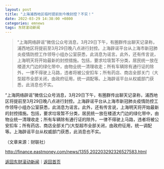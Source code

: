 ```yaml
---
layout: post
title: "上海浦西地区临时提前到今晚封控？不实！"
date: 2022-03-29 14:38:00 +0800
categories: emnews
tags: 东财滚动新闻
---
```

> “上海网络辟谣”微信公众号消息，3月29日下午，有圈群传出聊天记录称，浦西地区将提前至3月29日晚八点进行封控。上海辟谣平台从上海市新冠肺炎疫情防控工作领导小组办公室获悉，此消息为谣言。此外，还有传言说，上海明天将开始最新的封控措施。包括，要求垃圾暂不分类，居民统一放在楼道大门边的绿化带中，由物业统一清理收走；所有车辆除有通行证的除外，一律不得驶上马路，违者将被公安扣车；所有药店、商店全部关门（大型超市全部关闭，由政府征用，统一调配等。上海辟谣平台从权威部门获悉，此消息也不实。

<p>“上海网络辟谣”微信公众号消息，3月29日下午，有圈群传出聊天记录称，浦西地区将提前至3月29日晚八点进行封控。上海辟谣平台从上海市新冠肺炎疫情防控工作领导小组办公室获悉，此消息为谣言。此外，还有传言说，上海明天将开始最新的封控措施。包括，要求垃圾暂不分类，居民统一放在楼道大门边的绿化带中，由物业统一清理收走；所有车辆除有通行证的除外，一律不得驶上马路，违者将被公安扣车；所有药店、商店全部关门(大型超市全部关闭，由政府征用，统一调配等。上海辟谣平台从权威部门获悉，此消息也不实。</p><p class="em_media">（文章来源：财联社）</p>

<http://finance.eastmoney.com/news/1355,202203292326527583.html>

[返回东财滚动新闻](//finews.withounder.com/emnews/)｜[返回首页](//finews.withounder.com/)